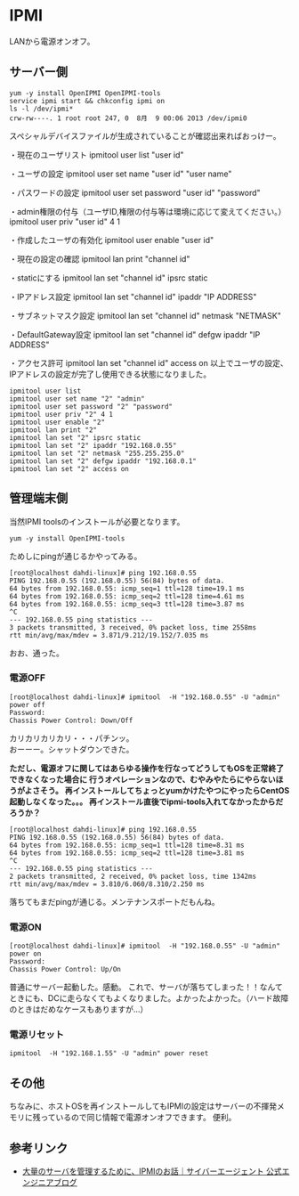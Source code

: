 # IPMI

LANから電源オンオフ。

## サーバー側

```
yum -y install OpenIPMI OpenIPMI-tools
service ipmi start && chkconfig ipmi on
ls -l /dev/ipmi*
crw-rw----. 1 root root 247, 0  8月  9 00:06 2013 /dev/ipmi0
```

スペシャルデバイスファイルが生成されていることが確認出来ればおっけー。

・現在のユーザリスト
ipmitool user list "user id"

・ユーザの設定
ipmitool user set name "user id" "user name"

・パスワードの設定
ipmitool user set password "user id" "password"

・admin権限の付与（ユーザID,権限の付与等は環境に応じて変えてください。）
ipmitool user priv "user id" 4 1

・作成したユーザの有効化
ipmitool user enable "user id"

・現在の設定の確認
ipmitool lan print "channel id"

・staticにする
ipmitool lan set "channel id" ipsrc static

・IPアドレス設定
ipmitool lan set "channel id" ipaddr "IP ADDRESS"

・サブネットマスク設定
ipmitool lan set "channel id" netmask "NETMASK"

・DefaultGateway設定
ipmitool lan set "channel id" defgw ipaddr "IP ADDRESS"

・アクセス許可
ipmitool lan set "channel id" access on
以上でユーザの設定、IPアドレスの設定が完了し使用できる状態になりました。

```
ipmitool user list
ipmitool user set name "2" "admin"
ipmitool user set password "2" "password"
ipmitool user priv "2" 4 1
ipmitool user enable "2"
ipmitool lan print "2"
ipmitool lan set "2" ipsrc static
ipmitool lan set "2" ipaddr "192.168.0.55"
ipmitool lan set "2" netmask "255.255.255.0"
ipmitool lan set "2" defgw ipaddr "192.168.0.1"
ipmitool lan set "2" access on
```


## 管理端末側

当然IPMI toolsのインストールが必要となります。

```
yum -y install OpenIPMI-tools
```

ためしにpingが通じるかやってみる。

```
[root@localhost dahdi-linux]# ping 192.168.0.55
PING 192.168.0.55 (192.168.0.55) 56(84) bytes of data.
64 bytes from 192.168.0.55: icmp_seq=1 ttl=128 time=19.1 ms
64 bytes from 192.168.0.55: icmp_seq=2 ttl=128 time=4.61 ms
64 bytes from 192.168.0.55: icmp_seq=3 ttl=128 time=3.87 ms
^C
--- 192.168.0.55 ping statistics ---
3 packets transmitted, 3 received, 0% packet loss, time 2558ms
rtt min/avg/max/mdev = 3.871/9.212/19.152/7.035 ms
```

おお、通った。

### 電源OFF

```
[root@localhost dahdi-linux]# ipmitool  -H "192.168.0.55" -U "admin" power off
Password: 
Chassis Power Control: Down/Off
```

カリカリカリカリ・・・パチンッ。  
おーーー。シャットダウンできた。

**ただし、電源オフに関してはあらゆる操作を行なってどうしてもOSを正常終了できなくなった場合に
行うオペレーションなので、むやみやたらにやらないほうがよさそう。
再インストールしてちょっとyumかけたやつにやったらCentOS起動しなくなった。。。
再インストール直後でipmi-tools入れてなかったからだろうか？**

```
[root@localhost dahdi-linux]# ping 192.168.0.55
PING 192.168.0.55 (192.168.0.55) 56(84) bytes of data.
64 bytes from 192.168.0.55: icmp_seq=1 ttl=128 time=8.31 ms
64 bytes from 192.168.0.55: icmp_seq=2 ttl=128 time=3.81 ms
^C
--- 192.168.0.55 ping statistics ---
2 packets transmitted, 2 received, 0% packet loss, time 1342ms
rtt min/avg/max/mdev = 3.810/6.060/8.310/2.250 ms
```

落ちてもまだpingが通じる。メンテナンスポートだもんね。

### 電源ON

```
[root@localhost dahdi-linux]# ipmitool  -H "192.168.0.55" -U "admin" power on
Password: 
Chassis Power Control: Up/On
```

普通にサーバー起動した。感動。
これで、サーバが落ちてしまった！！なんてときにも、DCに走らなくてもよくなりました。よかったよかった。（ハード故障のときはだめなケースもありますが…）

### 電源リセット

```
ipmitool  -H "192.168.1.55" -U "admin" power reset
```

## その他

ちなみに、ホストOSを再インストールしてもIPMIの設定はサーバーの不揮発メモリに残っているので同じ情報で電源オンオフできます。
便利。

## 参考リンク

- [大量のサーバを管理するために、IPMIのお話｜サイバーエージェント 公式エンジニアブログ](http://ameblo.jp/principia-ca/entry-10983675114.html)
